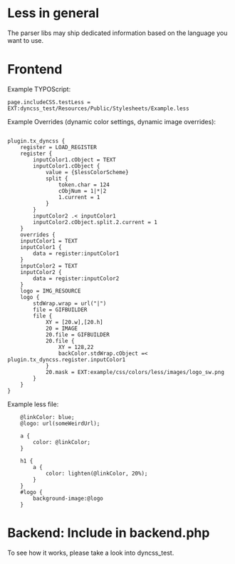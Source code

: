 Less in general
===============

The parser libs may ship dedicated information based on the language you want to use.

Frontend
========

Example TYPOScript:

	page.includeCSS.testLess = EXT:dyncss_test/Resources/Public/Stylesheets/Example.less

Example Overrides (dynamic color settings, dynamic image overrides):

```typoscript

plugin.tx_dyncss {
	register = LOAD_REGISTER
	register {
		inputColor1.cObject = TEXT
		inputColor1.cObject {
			value = {$lessColorScheme}
			split {
				token.char = 124
				cObjNum = 1|*|2
				1.current = 1
			}
		}
		inputColor2 .< inputColor1
		inputColor2.cObject.split.2.current = 1
	}
	overrides {
	inputColor1 = TEXT
	inputColor1 {
		data = register:inputColor1
	}
	inputColor2 = TEXT
	inputColor2 {
		data = register:inputColor2
	}
	logo = IMG_RESOURCE
	logo {
		stdWrap.wrap = url("|")
		file = GIFBUILDER
		file {
			XY = [20.w],[20.h]
			20 = IMAGE
			20.file = GIFBUILDER
			20.file {
				XY = 128,22
				backColor.stdWrap.cObject =< plugin.tx_dyncss.register.inputColor1
			}
			20.mask = EXT:example/css/colors/less/images/logo_sw.png
		}
	}
}
```

Example less file:

```less
	@linkColor: blue;
	@logo: url(someWeirdUrl);

	a {
		color: @linkColor;
	}

	h1 {
		a {
			color: lighten(@linkColor, 20%);
		}
	}
	#logo {
		background-image:@logo
	}
```

Backend: Include in backend.php
===============================

To see how it works, please take a look into dyncss_test.
